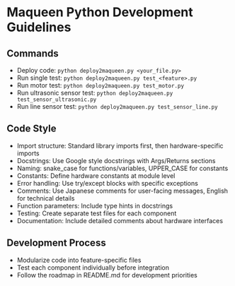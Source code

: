 # Maqueen Python Development Guidelines

## Commands
- Deploy code: `python deploy2maqueen.py <your_file.py>`
- Run single test: `python deploy2maqueen.py test_<feature>.py`
- Run motor test: `python deploy2maqueen.py test_motor.py`
- Run ultrasonic sensor test: `python deploy2maqueen.py test_sensor_ultrasonic.py`
- Run line sensor test: `python deploy2maqueen.py test_sensor_line.py`

## Code Style
- Import structure: Standard library imports first, then hardware-specific imports
- Docstrings: Use Google style docstrings with Args/Returns sections
- Naming: snake_case for functions/variables, UPPER_CASE for constants
- Constants: Define hardware constants at module level
- Error handling: Use try/except blocks with specific exceptions
- Comments: Use Japanese comments for user-facing messages, English for technical details
- Function parameters: Include type hints in docstrings
- Testing: Create separate test files for each component
- Documentation: Include detailed comments about hardware interfaces

## Development Process
- Modularize code into feature-specific files
- Test each component individually before integration
- Follow the roadmap in README.md for development priorities